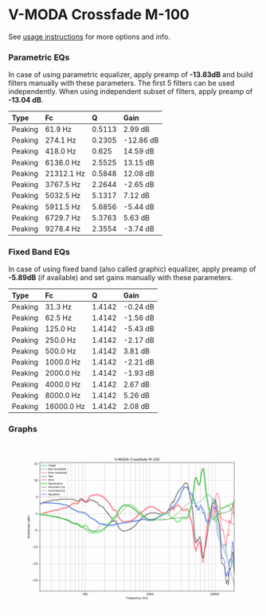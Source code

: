 # V-MODA Crossfade M-100
See [usage instructions](https://github.com/jaakkopasanen/AutoEq#usage) for more options and info.

### Parametric EQs
In case of using parametric equalizer, apply preamp of **-13.83dB** and build filters manually
with these parameters. The first 5 filters can be used independently.
When using independent subset of filters, apply preamp of **-13.04 dB**.

| Type    | Fc         |      Q | Gain      |
|:--------|:-----------|:-------|:----------|
| Peaking | 61.9 Hz    | 0.5113 | 2.99 dB   |
| Peaking | 274.1 Hz   | 0.2305 | -12.86 dB |
| Peaking | 418.0 Hz   | 0.625  | 14.59 dB  |
| Peaking | 6136.0 Hz  | 2.5525 | 13.15 dB  |
| Peaking | 21312.1 Hz | 0.5848 | 12.08 dB  |
| Peaking | 3767.5 Hz  | 2.2644 | -2.65 dB  |
| Peaking | 5032.5 Hz  | 5.1317 | 7.12 dB   |
| Peaking | 5911.5 Hz  | 5.6856 | -5.44 dB  |
| Peaking | 6729.7 Hz  | 5.3763 | 5.63 dB   |
| Peaking | 9278.4 Hz  | 2.3554 | -3.74 dB  |

### Fixed Band EQs
In case of using fixed band (also called graphic) equalizer, apply preamp of **-5.89dB**
(if available) and set gains manually with these parameters.

| Type    | Fc         |      Q | Gain     |
|:--------|:-----------|:-------|:---------|
| Peaking | 31.3 Hz    | 1.4142 | -0.24 dB |
| Peaking | 62.5 Hz    | 1.4142 | -1.56 dB |
| Peaking | 125.0 Hz   | 1.4142 | -5.43 dB |
| Peaking | 250.0 Hz   | 1.4142 | -2.17 dB |
| Peaking | 500.0 Hz   | 1.4142 | 3.81 dB  |
| Peaking | 1000.0 Hz  | 1.4142 | -2.21 dB |
| Peaking | 2000.0 Hz  | 1.4142 | -1.93 dB |
| Peaking | 4000.0 Hz  | 1.4142 | 2.67 dB  |
| Peaking | 8000.0 Hz  | 1.4142 | 5.26 dB  |
| Peaking | 16000.0 Hz | 1.4142 | 2.08 dB  |

### Graphs
![](./V-MODA%20Crossfade%20M-100.png)